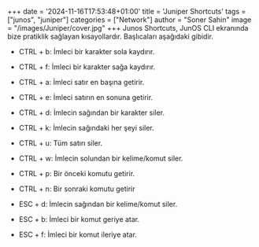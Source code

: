 +++
date = '2024-11-16T17:53:48+01:00'
title = 'Juniper Shortcuts'
tags = ["junos", "juniper"]
categories = ["Network"]
author = "Soner Sahin"
image = "/images/Juniper/cover.jpg"
+++
Junos Shortcuts, JunOS CLI ekranında bize pratiklik sağlayan kısayollardır. Başlıcaları aşağıdaki gibidir.

- CTRL + b:
İmleci bir karakter sola kaydırır.

- CTRL + f:
İmleci bir karakter sağa kaydırır.

- CTRL + a:
İmleci satır en başına getirir.

- CTRL + e:
İmleci satırın en sonuna getirir.

- CTRL + d:
İmlecin sağından bir karakter siler.

- CTRL + k:
İmlecin sağındaki her şeyi siler.

- CTRL + u:
Tüm satırı siler.

- CTRL + w:
İmlecin solundan bir kelime/komut siler.

- CTRL + p:
Bir önceki komutu getirir.

- CTRL + n:
Bir sonraki komutu getirir

- ESC + d:
İmlecin sağından bir kelime/komut siler.

- ESC + b:
İmleci bir komut geriye atar.

- ESC + f:
İmleci bir komut ileriye atar.


